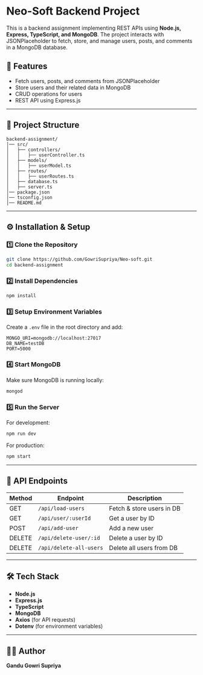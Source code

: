 # Neo-Soft Backend Project

This is a backend assignment implementing REST APIs using **Node.js, Express, TypeScript, and MongoDB**. The project interacts with JSONPlaceholder to fetch, store, and manage users, posts, and comments in a MongoDB database.

## 🚀 Features
- Fetch users, posts, and comments from JSONPlaceholder
- Store users and their related data in MongoDB
- CRUD operations for users
- REST API using Express.js

---
## 📁 Project Structure
```
backend-assignment/
│── src/
│   ├── controllers/
│   │   ├── userController.ts
│   ├── models/
│   │   ├── userModel.ts
│   ├── routes/
│   │   ├── userRoutes.ts
│   ├── database.ts
│   ├── server.ts
│── package.json
│── tsconfig.json
│── README.md
```

---
## ⚙️ Installation & Setup

### **1️⃣ Clone the Repository**
```sh
git clone https://github.com/GowriSupriya/Neo-soft.git
cd backend-assignment
```

### **2️⃣ Install Dependencies**
```sh
npm install
```

### **3️⃣ Setup Environment Variables**
Create a `.env` file in the root directory and add:
```
MONGO_URI=mongodb://localhost:27017
DB_NAME=testDB
PORT=5000
```

### **4️⃣ Start MongoDB**
Make sure MongoDB is running locally:
```sh
mongod
```

### **5️⃣ Run the Server**
For development:
```sh
npm run dev
```
For production:
```sh
npm start
```

---
## 📌 API Endpoints
| Method | Endpoint               | Description                   |
|--------|------------------------|-------------------------------|
| GET    | `/api/load-users`      | Fetch & store users in DB     |
| GET    | `/api/user/:userId`    | Get a user by ID              |
| POST   | `/api/add-user`        | Add a new user                |
| DELETE | `/api/delete-user/:id` | Delete a user by ID           |
| DELETE | `/api/delete-all-users`| Delete all users from DB      |

---
## 🛠️ Tech Stack
- **Node.js**
- **Express.js**
- **TypeScript**
- **MongoDB**
- **Axios** (for API requests)
- **Dotenv** (for environment variables)

---
## 👩‍💻 Author
**Gandu Gowri Supriya**


